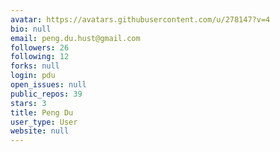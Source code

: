 ```yaml
---
avatar: https://avatars.githubusercontent.com/u/278147?v=4
bio: null
email: peng.du.hust@gmail.com
followers: 26
following: 12
forks: null
login: pdu
open_issues: null
public_repos: 39
stars: 3
title: Peng Du
user_type: User
website: null
---
```

